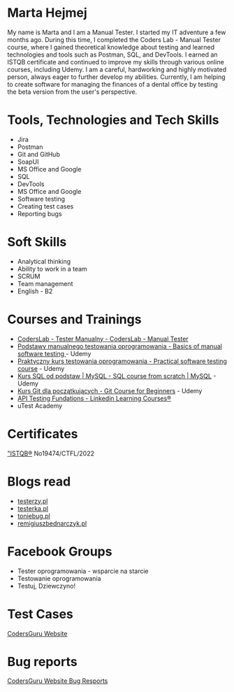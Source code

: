 # Marta Hejmej #

My name is Marta and I am a  Manual Tester. 
I started my IT adventure a few months ago. During this time, I completed the
Coders Lab - Manual Tester course, where I gained theoretical knowledge about
testing and learned technologies and tools such as Postman, SQL, and DevTools. 
I earned an ISTQB certificate and continued to improve my skills through various
online courses, including Udemy. I am a careful, hardworking and highly motivated
person, always eager to further develop my abilities. Currently, I am helping to
create software for managing the finances of a dental office by testing the beta
version from the user's perspective.

# Tools, Technologies and Tech Skills #
 
* Jira
* Postman
* Git and GitHub
* SoapUI
* MS Office and Google
* SQL
* DevTools
* MS Office and Google
* Software testing
* Creating test cases
* Reporting bugs

# Soft Skills #
* Analytical thinking
* Ability to work in a team
* SCRUM
* Team management
* English - B2

# Courses and Trainings #

* [CodersLab - Tester Manualny - CodersLab - Manual Tester](https://drive.google.com/file/d/1kEmsHThCk00BZo1H1ayDM4yAb4tscd4Z/view?usp=share_link)
* [Podstawy manualnego testowania oprogramowania - Basics of manual software testing ](https://drive.google.com/file/d/1MZ1YGIdTKTumS9TwiovKqMNq-9cjj_yX/view?usp=share_link)  - Udemy
* [Praktyczny kurs testowania oprogramowania - Practical software testing course](https://drive.google.com/file/d/1LJ9-ki0Lz-Bkwfg0bynIi6jnvIZhXsXa/view?usp=share_link) - Udemy 
* [Kurs SQL od podstaw | MySQL - SQL course from scratch | MySQL](https://drive.google.com/file/d/1hX6mrsZhyb41SpCSP-ev94_pvlm57y2U/view?usp=share_link) - Udemy
* [Kurs Git dla początkujących - Git Course for Beginners](https://drive.google.com/file/d/1-dP6xZEEtFdfZ2kBT0d9t_5uHlK-FNWM/view?usp=share_link) - Udemy
* [API Testing Fundations - Linkedin Learning Courses®](https://drive.google.com/file/d/1hj6_-7m8xt-B94XVz61yUFOaX-BO7Fx3/view?usp=share_link)
* uTest Academy 

# Certificates #

["ISTQB®](https://drive.google.com/file/d/1woodsALYVFxB0VJZP8seCI6MFDWnB1nW/view?usp=share_link) No19474/CTFL/2022

# Blogs read #

* [testerzy.pl](https://testerzy.pl/)
* [testerka.pl](https://testerka.pl/)
* [toniebug.pl](https://www.toniebug.pl/#services)
* [remigiuszbednarczyk.pl](https://remigiuszbednarczyk.pl/)

# Facebook Groups #

* Tester oprogramowania - wsparcie na starcie
* Testowanie oprogramowania
* Testuj, Dziewczyno!

# Test Cases #

[CodersGuru Website](https://docs.google.com/spreadsheets/d/1Zwl3QuxEbZIMeH7_87UH9E5rwsjf1wjT/edit?usp=share_link&ouid=113544491954800210650&rtpof=true&sd=true)

# Bug reports #

[CodersGuru Website Bug Resports](https://docs.google.com/spreadsheets/d/17fqwYB8rgYWEPgUK9QZSuYdR6BjMIF__/edit?usp=share_link&ouid=113544491954800210650&rtpof=true&sd=true)








